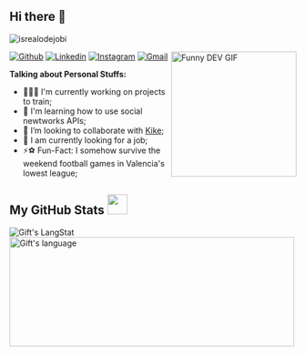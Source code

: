 ## Hi there 👋


<!-- Profile Views -->

<p align="left"> <img src="https://komarev.com/ghpvc/?username=EloyLagar&label=Profile%20views&color=0e75b6&style=flat" alt="isrealodejobi" />
</p>
<img src="https://media.giphy.com/media/CuuSHzuc0O166MRfjt/giphy.gif" alt="Funny DEV GIF" height="220px" width="auto" align="right">

[![Github](https://img.shields.io/badge/-Github-000?style=flat&logo=Github&logoColor=white)](https://github.com/EloyLaga)
[![Linkedin](https://img.shields.io/badge/-LinkedIn-blue?style=flat&logo=Linkedin&logoColor=white)](https://www.linkedin.com/in/eloy-lagar-jaime-7b3161265/)
[![Instagram](https://img.shields.io/badge/-Instagram-c13584?style=flat&labelColor=c13584&logo=instagram&logoColor=white)](https://www.instagram.com/eloy.lagar/)
[![Gmail](https://img.shields.io/badge/-Gmail-c14438?style=flat&logo=Gmail&logoColor=white)](mailto:eloylagarjaime@gmail.com)

<!-- Talking about you -->
**Talking about Personal Stuffs:**


- 👨🏽‍💻 I'm currently working on projects to train;
- 🌱 I'm learning how to use social newtworks APIs; 
- 👯 I’m looking to collaborate with [Kike](https://github.com/enrtorgil);
- 🤔 I am currently looking for a job;
- ⚡⚽ Fun-Fact: I somehow survive the weekend football games in Valencia's lowest league;

 ##  My GitHub Stats <img src = "https://i.pinimg.com/originals/65/c4/f4/65c4f452571be1261e9c623f7da488ac.gif" width = 35px> 
 
 <div>
   <img align="center" src="https://github-readme-streak-stats.herokuapp.com/?user=EloyLagar" alt="Gift's LangStat" />
  <img align="center" src="https://github-readme-stats.vercel.app/api/top-langs?username=EloyLagar&langs_count=10&show_icons=true&locale=en&layout=compact&theme=light" alt="Gift's language" height="192px"  width="500px"/>
</div>
